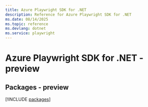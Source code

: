 ```yaml
---
title: Azure Playwright SDK for .NET
description: Reference for Azure Playwright SDK for .NET
ms.date: 08/14/2025
ms.topic: reference
ms.devlang: dotnet
ms.service: playwright
---
```

# Azure Playwright SDK for .NET - preview
## Packages - preview
[!INCLUDE [packages](playwright-index.md)]